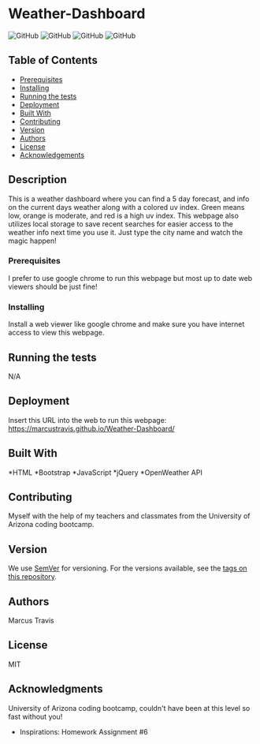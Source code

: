 # Weather-Dashboard

![GitHub](https://img.shields.io/github/repo-size/MarcusTravis/Weather-Dashboard?style=plastic) ![GitHub](https://img.shields.io/github/license/MarcusTravis/Weather-Dashboard?style=plastic) ![GitHub](https://img.shields.io/github/languages/top/MarcusTravis/Weather-Dashboard?style=plastic) ![GitHub](https://img.shields.io/github/followers/MarcusTravis?style=social)

## Table of Contents

* [Prerequisites](#prerequisites)
* [Installing](#Installing)
* [Running the tests](#running-the-tests)
* [Deployment](#deployment)
* [Built With](#built-with)
* [Contributing](#contributing)
* [Version](#version)
* [Authors](#authors)
* [License](#license)
* [Acknowledgements](#acknowledgements)

## Description

This is a weather dashboard where you can find a 5 day forecast, and info on the current days weather along with a colored uv index. Green means low, orange is moderate, and red is a high uv index. This webpage also utilizes local storage to save recent searches for easier access to the weather info next time you use it. Just type the city name and watch the magic happen! 

### Prerequisites

I prefer to use google chrome to run this webpage but most up to date web viewers should be just fine!

### Installing

Install a web viewer like google chrome and make sure you have internet access to view this webpage.


## Running the tests

N/A

## Deployment

Insert this URL into the web to run this webpage: https://marcustravis.github.io/Weather-Dashboard/

## Built With

*HTML
*Bootstrap
*JavaScript
*jQuery
*OpenWeather API

## Contributing

Myself with the help of my teachers and classmates from the University of Arizona coding bootcamp.

## Version

We use [SemVer](http://semver.org/) for versioning. For the versions available, see the [tags on this repository](https://github.com/your/project/tags). 

## Authors

Marcus Travis

## License

MIT

## Acknowledgments

University of Arizona coding bootcamp, couldn't have been at this level so fast without you!
* Inspirations: Homework Assignment #6
